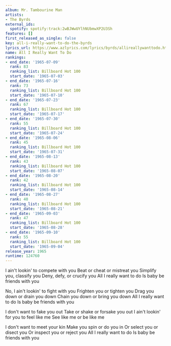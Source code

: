 ```yaml
---
album: Mr. Tambourine Man
artists:
- The Byrds
external_ids:
  spotify: spotify:track:2wBJWwUYlhNUbmwXP2U3Sh
features: []
first_released_as_single: false
key: all-i-really-want-to-do-the-byrds
lyrics_url: https://www.azlyrics.com/lyrics/byrds/allireallywanttodo.html
name: All I Really Want To Do
rankings:
- end_date: '1965-07-09'
  rank: 83
  ranking_list: Billboard Hot 100
  start_date: '1965-07-03'
- end_date: '1965-07-16'
  rank: 73
  ranking_list: Billboard Hot 100
  start_date: '1965-07-10'
- end_date: '1965-07-23'
  rank: 67
  ranking_list: Billboard Hot 100
  start_date: '1965-07-17'
- end_date: '1965-07-30'
  rank: 55
  ranking_list: Billboard Hot 100
  start_date: '1965-07-24'
- end_date: '1965-08-06'
  rank: 45
  ranking_list: Billboard Hot 100
  start_date: '1965-07-31'
- end_date: '1965-08-13'
  rank: 43
  ranking_list: Billboard Hot 100
  start_date: '1965-08-07'
- end_date: '1965-08-20'
  rank: 42
  ranking_list: Billboard Hot 100
  start_date: '1965-08-14'
- end_date: '1965-08-27'
  rank: 40
  ranking_list: Billboard Hot 100
  start_date: '1965-08-21'
- end_date: '1965-09-03'
  rank: 47
  ranking_list: Billboard Hot 100
  start_date: '1965-08-28'
- end_date: '1965-09-10'
  rank: 55
  ranking_list: Billboard Hot 100
  start_date: '1965-09-04'
release_year: 1965
runtime: 124760
---
```

I ain't lookin' to compete with you
Beat or cheat or mistreat you
Simplify you, classify you
Deny, defy, or crucify you
All I really want to do
Is baby be friends with you

No, I ain't lookin' to fight with you
Frighten you or tighten you
Drag you down or drain you down
Chain you down or bring you down
All I really want to do
Is baby be friends with you

I don't want to fake you out
Take or shake or forsake you out
I ain't lookin' for you to feel like me
See like me or be like me

I don't want to meet your kin
Make you spin or do you in
Or select you or disect you
Or inspect you or reject you
All I really want to do
Is baby be friends with you
